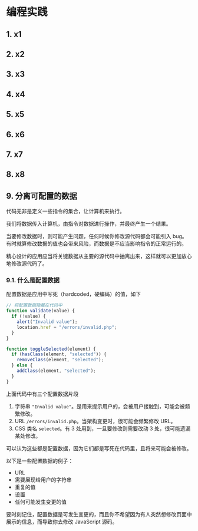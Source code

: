 # 编程实践

## 1. x1

## 2. x2

## 3. x3

## 4. x4

## 5. x5

## 6. x6

## 7. x7

## 8. x8

## 9. 分离可配置的数据

代码无非是定义一些指令的集合，让计算机来执行。

我们将数据传入计算机，由指令对数据进行操作，并最终产生一个结果。

当要修改数据时，则可能产生问题，任何时候你修改源代码都会可能引入 bug。有时就算修改数据的值也会带来风险，而数据是不应当影响指令的正常运行的。

精心设计的应用应当将关键数据从主要的源代码中抽离出来，这样就可以更加放心地修改源代码了。

### 9.1. 什么是配置数据

配置数据是应用中写死（hardcoded，硬编码）的值，如下

```javascript
// 将配置数据隐藏在代码中
function validate(value) {
  if (!value) {
    alert("Invalid value");
    location.href = "/errors/invalid.php";
  }
}

function toggleSelected(element) {
  if (hasClass(element, "selected")) {
    removeClass(element, "selected");
  } else {
    addClass(element, "selected");
  }
}
```

上面代码中有三个配置数据片段

1. 字符串 `"Invalid value"`。是用来提示用户的，会被用户接触到，可能会被频繁修改。
2. URL `/errors/invalid.php`。当架构变更时，很可能会频繁修改 URL。
3. CSS 类名 `selected`。有 3 处用到，一旦要修改则需要改动 3 处，很可能遗漏某处修改。

可以认为这些都是配置数据，因为它们都是写死在代码里，且将来可能会被修改。

以下是一些配置数据的例子：

* URL
* 需要展现给用户的字符串
* 重复的值
* 设置
* 任何可能发生变更的值

要时刻记住，配置数据是可发生变更的，而且你不希望因为有人突然想修改页面中展示的信息，而导致你去修改 JavaScript 源码。